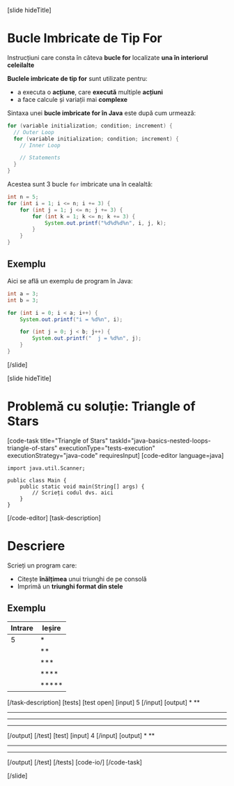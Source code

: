 [slide hideTitle]
# Bucle Imbricate de Tip For
Instrucțiuni care consta în câteva **bucle for** localizate **una în interiorul celeilalte**

**Buclele imbricate de tip for** sunt utilizate pentru:

* a executa o **acțiune**, care **execută** multiple **acțiuni**
* a face calcule și variații mai **complexe** 

Sintaxa unei **bucle imbricate for în Java** este după cum urmează:
```java
for (variable initialization; condition; increment) {
  // Outer Loop 
  for (variable initialization; condition; increment) { 
    // Inner Loop

    // Statements
  }
}
```
Acestea sunt 3 bucle `for` imbricate una în cealaltă:
```java live
int n = 5;
for (int i = 1; i <= n; i += 3) {
    for (int j = 1; j <= n; j += 3) {
        for (int k = 1; k <= n; k += 3) {
            System.out.printf("%d%d%d%n", i, j, k);
        }
    }
}
```
## Exemplu
Aici se află un exemplu de program în Java:
```java live
int a = 3;
int b = 3;

for (int i = 0; i < a; i++) {
    System.out.printf("i = %d%n", i);

    for (int j = 0; j < b; j++) {
        System.out.printf("  j = %d%n", j);
    }
}
```
[/slide]


[slide hideTitle]
# Problemă cu soluție: Triangle of Stars
[code-task title="Triangle of Stars" taskId="java-basics-nested-loops-triangle-of-stars" executionType="tests-execution" executionStrategy="java-code" requiresInput]
[code-editor language=java]
```
import java.util.Scanner;

public class Main {
    public static void main(String[] args) {
        // Scrieți codul dvs. aici
    }
}
```
[/code-editor]
[task-description]
# Descriere
Scrieți un program care:

* Citește **înălțimea** unui triunghi de pe consolă
* Imprimă un **triunghi format din stele**

## Exemplu

| **Intrare** | **Ieșire** |
| ----- | ----- |
| 5 | \* |
|| \*\* |
|| \*\*\* |
|| \*\*\*\* |
|| \*\*\*\*\* |

[/task-description]
[tests]
[test open]
[input]
5
[/input]
[output]
*
**
***
****
*****
[/output]
[/test]
[test]
[input]
4
[/input]
[output]
*
**
***
****
[/output]
[/test]
[/tests]
[code-io/]
[/code-task]

[/slide]

